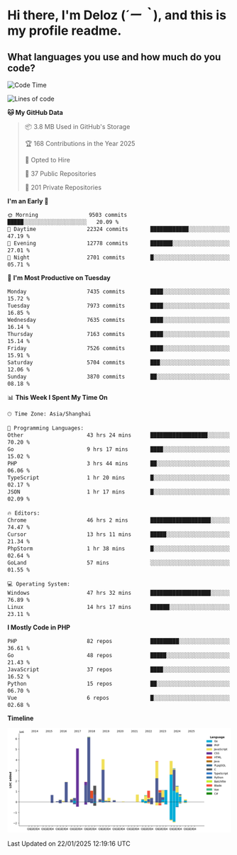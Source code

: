 # **Hi there, I'm Deloz (*´ー｀*), and this is my profile readme.**

## **What languages you use and how much do you code?**

<!--START_SECTION:waka-->
![Code Time](http://img.shields.io/badge/Code%20Time-5%2C568%20hrs%2036%20mins-blue)

![Lines of code](https://img.shields.io/badge/From%20Hello%20World%20I%27ve%20Written-44.3%20million%20lines%20of%20code-blue)

**🐱 My GitHub Data** 

> 📦 3.8 MB Used in GitHub's Storage 
 > 
> 🏆 168 Contributions in the Year 2025
 > 
> 💼 Opted to Hire
 > 
> 📜 37 Public Repositories 
 > 
> 🔑 201 Private Repositories 
 > 
**I'm an Early 🐤** 

```text
🌞 Morning                9503 commits        █████░░░░░░░░░░░░░░░░░░░░   20.09 % 
🌆 Daytime                22324 commits       ████████████░░░░░░░░░░░░░   47.19 % 
🌃 Evening                12778 commits       ███████░░░░░░░░░░░░░░░░░░   27.01 % 
🌙 Night                  2701 commits        █░░░░░░░░░░░░░░░░░░░░░░░░   05.71 % 
```
📅 **I'm Most Productive on Tuesday** 

```text
Monday                   7435 commits        ████░░░░░░░░░░░░░░░░░░░░░   15.72 % 
Tuesday                  7973 commits        ████░░░░░░░░░░░░░░░░░░░░░   16.85 % 
Wednesday                7635 commits        ████░░░░░░░░░░░░░░░░░░░░░   16.14 % 
Thursday                 7163 commits        ████░░░░░░░░░░░░░░░░░░░░░   15.14 % 
Friday                   7526 commits        ████░░░░░░░░░░░░░░░░░░░░░   15.91 % 
Saturday                 5704 commits        ███░░░░░░░░░░░░░░░░░░░░░░   12.06 % 
Sunday                   3870 commits        ██░░░░░░░░░░░░░░░░░░░░░░░   08.18 % 
```


📊 **This Week I Spent My Time On** 

```text
🕑︎ Time Zone: Asia/Shanghai

💬 Programming Languages: 
Other                    43 hrs 24 mins      ██████████████████░░░░░░░   70.20 % 
Go                       9 hrs 17 mins       ████░░░░░░░░░░░░░░░░░░░░░   15.02 % 
PHP                      3 hrs 44 mins       ██░░░░░░░░░░░░░░░░░░░░░░░   06.06 % 
TypeScript               1 hr 20 mins        █░░░░░░░░░░░░░░░░░░░░░░░░   02.17 % 
JSON                     1 hr 17 mins        █░░░░░░░░░░░░░░░░░░░░░░░░   02.09 % 

🔥 Editors: 
Chrome                   46 hrs 2 mins       ███████████████████░░░░░░   74.47 % 
Cursor                   13 hrs 11 mins      █████░░░░░░░░░░░░░░░░░░░░   21.34 % 
PhpStorm                 1 hr 38 mins        █░░░░░░░░░░░░░░░░░░░░░░░░   02.64 % 
GoLand                   57 mins             ░░░░░░░░░░░░░░░░░░░░░░░░░   01.55 % 

💻 Operating System: 
Windows                  47 hrs 32 mins      ███████████████████░░░░░░   76.89 % 
Linux                    14 hrs 17 mins      ██████░░░░░░░░░░░░░░░░░░░   23.11 % 
```

**I Mostly Code in PHP** 

```text
PHP                      82 repos            █████████░░░░░░░░░░░░░░░░   36.61 % 
Go                       48 repos            █████░░░░░░░░░░░░░░░░░░░░   21.43 % 
JavaScript               37 repos            ████░░░░░░░░░░░░░░░░░░░░░   16.52 % 
Python                   15 repos            ██░░░░░░░░░░░░░░░░░░░░░░░   06.70 % 
Vue                      6 repos             █░░░░░░░░░░░░░░░░░░░░░░░░   02.68 % 
```



**Timeline**

![Lines of Code chart](https://raw.githubusercontent.com/deloz/deloz/main/assets/bar_graph.png)


 Last Updated on 22/01/2025 12:19:16 UTC
<!--END_SECTION:waka-->
